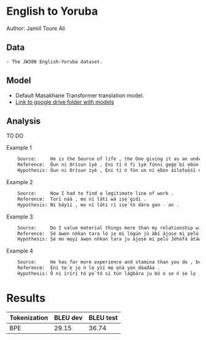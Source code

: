 # English to Yoruba

Author: Jamiil Toure Ali

## Data

	- The JW300 English-Yoruba dataset.

## Model

- Default Masakhane Transformer translation model.
- [Link to google drive folder with models](https://drive.google.com/open?id=19hSc8eNY6iXy3rxHmicrFCRRlSaQIxIx)

## Analysis

TO DO

Example 1
```sh
	Source:     He is the Source of life , the One giving it as an undeserved gift through Christ .
	Reference:  Òun ni Orísun ìyè , Ẹni tí ń fi ìyè fúnni gẹ́gẹ́ bí ẹbùn tí a kò lẹ́tọ̀ọ́ sí nípasẹ̀ Kristi .
	Hypothesis: Òun ni Orísun ìyè , Ẹni tí ń fún un ní ẹ̀bùn àìlẹ́tọ̀ọ́sí nípasẹ̀ Kristi .
```

Example 2
```sh
	Source:     Now I had to find a legitimate line of work .
	Reference:  Torí náà , mo ní láti wá iṣẹ́ gidi .
	Hypothesis: Ní báyìí , mo ní láti rí iṣẹ́ tó dára gan - an .
```

Example 3
```sh
	Source:     Do I value material things more than my relationship with Jehovah and with people ?
	Reference:  Ṣé àwọn nǹkan tara ló jẹ mí lógún jù àbí àjọṣe mi pẹ̀lú Jèhófà àtàwọn èèyàn ?
	Hypothesis: Ṣé mo mọyì àwọn nǹkan tara ju àjọṣe mi pẹ̀lú Jèhófà àtàwọn èèyàn lọ ?
```

Example 4
```sh
	Source:     He has far more experience and stamina than you do , but he patiently walks near you .
	Reference:  Ẹni tẹ́ ẹ jọ ń lọ yìí mọ ọ̀nà yẹn dáadáa .
	Hypothesis: Ó ní ìrírí tó pọ̀ tó sì tún lágbára ju bó o ṣe ń ṣe lọ , àmọ́ ó ń fi sùúrù rìn nítòsí rẹ .
```

# Results

Tokenization | BLEU dev | BLEU test
--- | --- | ---
BPE| 29.15 | 36.74
